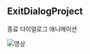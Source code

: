 ## ExitDialogProject
종료 다이얼로그 애니메이션

![영상](https://user-images.githubusercontent.com/85792293/174030805-69753303-3a2f-4eff-b5c6-eb6829a389b3.gif)

